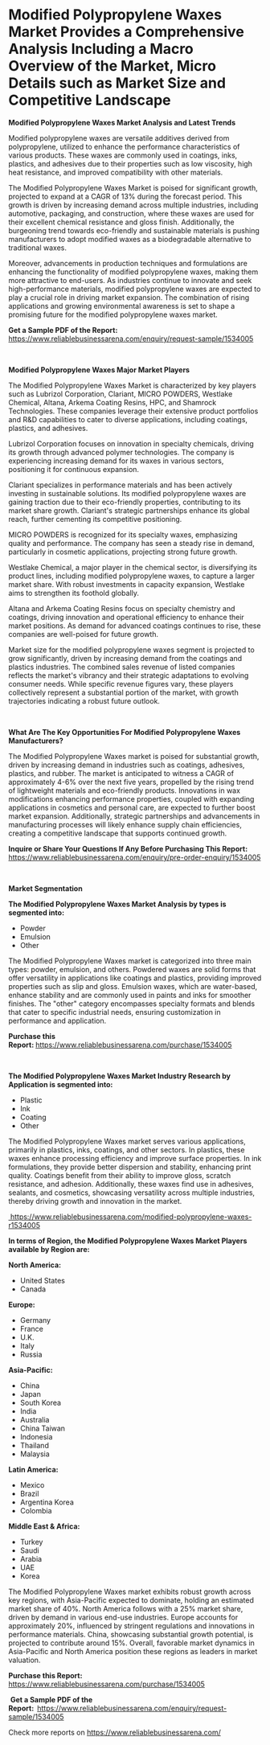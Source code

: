 <p><h1>Modified Polypropylene Waxes Market Provides a Comprehensive Analysis Including a Macro Overview of the Market, Micro Details such as Market Size and Competitive Landscape</h1></p><p><strong>Modified Polypropylene Waxes Market Analysis and Latest Trends</strong></p>
<p><p>Modified polypropylene waxes are versatile additives derived from polypropylene, utilized to enhance the performance characteristics of various products. These waxes are commonly used in coatings, inks, plastics, and adhesives due to their properties such as low viscosity, high heat resistance, and improved compatibility with other materials.</p><p>The Modified Polypropylene Waxes Market is poised for significant growth, projected to expand at a CAGR of 13% during the forecast period. This growth is driven by increasing demand across multiple industries, including automotive, packaging, and construction, where these waxes are used for their excellent chemical resistance and gloss finish. Additionally, the burgeoning trend towards eco-friendly and sustainable materials is pushing manufacturers to adopt modified waxes as a biodegradable alternative to traditional waxes.</p><p>Moreover, advancements in production techniques and formulations are enhancing the functionality of modified polypropylene waxes, making them more attractive to end-users. As industries continue to innovate and seek high-performance materials, modified polypropylene waxes are expected to play a crucial role in driving market expansion. The combination of rising applications and growing environmental awareness is set to shape a promising future for the modified polypropylene waxes market.</p></p>
<p><strong>Get a Sample PDF of the Report:&nbsp;</strong> <a href="https://www.reliablebusinessarena.com/enquiry/request-sample/1534005?utm_campaign=3013&utm_medium=2&utm_source=Github&utm_content=ia&utm_term=02042025&utm_id=modified-polypropylene-waxes">https://www.reliablebusinessarena.com/enquiry/request-sample/1534005</a></p>
<p>&nbsp;</p>
<p><strong>Modified Polypropylene Waxes Major Market Players</strong></p>
<p><p>The Modified Polypropylene Waxes Market is characterized by key players such as Lubrizol Corporation, Clariant, MICRO POWDERS, Westlake Chemical, Altana, Arkema Coating Resins, HPC, and Shamrock Technologies. These companies leverage their extensive product portfolios and R&D capabilities to cater to diverse applications, including coatings, plastics, and adhesives.</p><p>Lubrizol Corporation focuses on innovation in specialty chemicals, driving its growth through advanced polymer technologies. The company is experiencing increasing demand for its waxes in various sectors, positioning it for continuous expansion.</p><p>Clariant specializes in performance materials and has been actively investing in sustainable solutions. Its modified polypropylene waxes are gaining traction due to their eco-friendly properties, contributing to its market share growth. Clariant's strategic partnerships enhance its global reach, further cementing its competitive positioning.</p><p>MICRO POWDERS is recognized for its specialty waxes, emphasizing quality and performance. The company has seen a steady rise in demand, particularly in cosmetic applications, projecting strong future growth.</p><p>Westlake Chemical, a major player in the chemical sector, is diversifying its product lines, including modified polypropylene waxes, to capture a larger market share. With robust investments in capacity expansion, Westlake aims to strengthen its foothold globally.</p><p>Altana and Arkema Coating Resins focus on specialty chemistry and coatings, driving innovation and operational efficiency to enhance their market positions. As demand for advanced coatings continues to rise, these companies are well-poised for future growth.</p><p>Market size for the modified polypropylene waxes segment is projected to grow significantly, driven by increasing demand from the coatings and plastics industries. The combined sales revenue of listed companies reflects the market's vibrancy and their strategic adaptations to evolving consumer needs. While specific revenue figures vary, these players collectively represent a substantial portion of the market, with growth trajectories indicating a robust future outlook.</p></p>
<p>&nbsp;</p>
<p><strong>What Are The Key Opportunities For Modified Polypropylene Waxes Manufacturers?</strong></p>
<p><p>The Modified Polypropylene Waxes market is poised for substantial growth, driven by increasing demand in industries such as coatings, adhesives, plastics, and rubber. The market is anticipated to witness a CAGR of approximately 4-6% over the next five years, propelled by the rising trend of lightweight materials and eco-friendly products. Innovations in wax modifications enhancing performance properties, coupled with expanding applications in cosmetics and personal care, are expected to further boost market expansion. Additionally, strategic partnerships and advancements in manufacturing processes will likely enhance supply chain efficiencies, creating a competitive landscape that supports continued growth.</p></p>
<p><strong>Inquire or Share Your Questions If Any Before Purchasing This Report:</strong> <a href="https://www.reliablebusinessarena.com/enquiry/pre-order-enquiry/1534005?utm_campaign=3013&utm_medium=2&utm_source=Github&utm_content=ia&utm_term=02042025&utm_id=modified-polypropylene-waxes">https://www.reliablebusinessarena.com/enquiry/pre-order-enquiry/1534005</a></p>
<p>&nbsp;</p>
<p><strong>Market Segmentation</strong></p>
<p><strong>The Modified Polypropylene Waxes Market Analysis by types is segmented into:</strong></p>
<p><ul><li>Powder</li><li>Emulsion</li><li>Other</li></ul></p>
<p><p>The Modified Polypropylene Waxes market is categorized into three main types: powder, emulsion, and others. Powdered waxes are solid forms that offer versatility in applications like coatings and plastics, providing improved properties such as slip and gloss. Emulsion waxes, which are water-based, enhance stability and are commonly used in paints and inks for smoother finishes. The "other" category encompasses specialty formats and blends that cater to specific industrial needs, ensuring customization in performance and application.</p></p>
<p><strong>Purchase this Report:&nbsp;</strong><a href="https://www.reliablebusinessarena.com/purchase/1534005?utm_campaign=3013&utm_medium=2&utm_source=Github&utm_content=ia&utm_term=02042025&utm_id=modified-polypropylene-waxes">https://www.reliablebusinessarena.com/purchase/1534005</a></p>
<p>&nbsp;</p>
<p><strong>The Modified Polypropylene Waxes Market Industry Research by Application is segmented into:</strong></p>
<p><ul><li>Plastic</li><li>Ink</li><li>Coating</li><li>Other</li></ul></p>
<p><p>The Modified Polypropylene Waxes market serves various applications, primarily in plastics, inks, coatings, and other sectors. In plastics, these waxes enhance processing efficiency and improve surface properties. In ink formulations, they provide better dispersion and stability, enhancing print quality. Coatings benefit from their ability to improve gloss, scratch resistance, and adhesion. Additionally, these waxes find use in adhesives, sealants, and cosmetics, showcasing versatility across multiple industries, thereby driving growth and innovation in the market.</p></p>
<p><a href="https://www.reliablebusinessarena.com/modified-polypropylene-waxes-r1534005?utm_campaign=3013&utm_medium=2&utm_source=Github&utm_content=ia&utm_term=02042025&utm_id=modified-polypropylene-waxes">&nbsp;https://www.reliablebusinessarena.com/modified-polypropylene-waxes-r1534005</a></p>
<p><strong>In terms of Region, the Modified Polypropylene Waxes Market Players available by Region are:</strong></p>
<p>
    <p> <strong> North America: </strong>
        <ul>
            <li>United States</li>
            <li>Canada</li>
        </ul>
        </p> 
    <p> <strong> Europe: </strong>
        <ul>
            <li>Germany</li>
            <li>France</li>
            <li>U.K.</li>
            <li>Italy</li>
            <li>Russia</li>
        </ul>
        </p> 
    <p> <strong> Asia-Pacific: </strong>
        <ul>
            <li>China</li>
            <li>Japan</li>
            <li>South Korea</li>
            <li>India</li>
            <li>Australia</li>
            <li>China Taiwan</li>
            <li>Indonesia</li>
            <li>Thailand</li>
            <li>Malaysia</li>
        </ul>
        </p> 
    <p> <strong> Latin America: </strong>
        <ul>
            <li>Mexico</li>
            <li>Brazil</li>
            <li>Argentina Korea</li>
            <li>Colombia</li>
        </ul>
        </p> 
    <p> <strong> Middle East & Africa: </strong>
        <ul>
            <li>Turkey</li>
            <li>Saudi</li>
            <li>Arabia</li>
            <li>UAE</li>
            <li>Korea</li>
        </ul>
    </p>
    </p>
<p><p>The Modified Polypropylene Waxes market exhibits robust growth across key regions, with Asia-Pacific expected to dominate, holding an estimated market share of 40%. North America follows with a 25% market share, driven by demand in various end-use industries. Europe accounts for approximately 20%, influenced by stringent regulations and innovations in performance materials. China, showcasing substantial growth potential, is projected to contribute around 15%. Overall, favorable market dynamics in Asia-Pacific and North America position these regions as leaders in market valuation.</p></p>
<p><strong>Purchase this Report: </strong><a href="https://www.reliablebusinessarena.com/purchase/1534005?utm_campaign=3013&utm_medium=2&utm_source=Github&utm_content=ia&utm_term=02042025&utm_id=modified-polypropylene-waxes">https://www.reliablebusinessarena.com/purchase/1534005</a></p>
<p>&nbsp;<strong>Get a Sample PDF of the Report:&nbsp;&nbsp;</strong><a href="https://www.reliablebusinessarena.com/enquiry/request-sample/1534005?utm_campaign=3013&utm_medium=2&utm_source=Github&utm_content=ia&utm_term=02042025&utm_id=modified-polypropylene-waxes">https://www.reliablebusinessarena.com/enquiry/request-sample/1534005</a></p>
<p><strong></strong></p>
<p>Check more reports on <a href="https://www.reliablebusinessarena.com/?utm_campaign=3013&utm_medium=2&utm_source=Github&utm_content=ia&utm_term=02042025&utm_id=modified-polypropylene-waxes">https://www.reliablebusinessarena.com/</a></p>